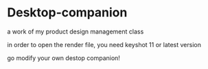 # Desktop-companion
a work of my product design management class

in order to open the render file, you need keyshot 11 or latest version

go modify your own destop companion!
